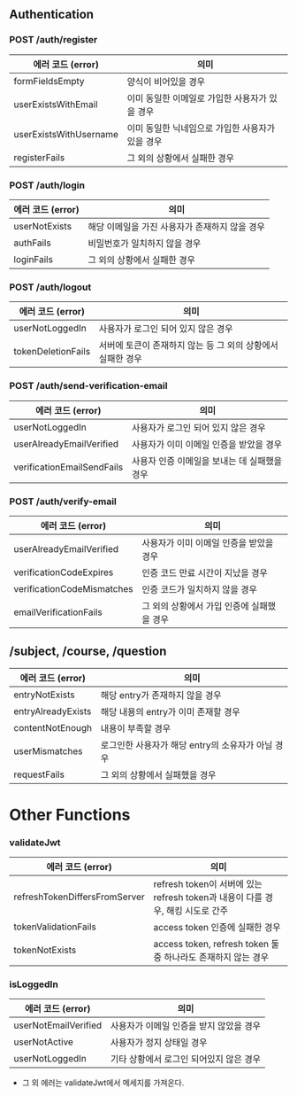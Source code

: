 ## Authentication

### POST /auth/register

| 에러 코드 (error)      | 의미                                             |
| ---------------------- | ------------------------------------------------ |
| formFieldsEmpty        | 양식이 비어있을 경우                             |
| userExistsWithEmail    | 이미 동일한 이메일로 가입한 사용자가 있을 경우   |
| userExistsWithUsername | 이미 동일한 닉네임으로 가입한 사용자가 있을 경우 |
| registerFails          | 그 외의 상황에서 실패한 경우                     |

### POST /auth/login

| 에러 코드 (error) | 의미                                           |
| ----------------- | ---------------------------------------------- |
| userNotExists     | 해당 이메일을 가진 사용자가 존재하지 않을 경우 |
| authFails         | 비밀번호가 일치하지 않을 경우                  |
| loginFails        | 그 외의 상황에서 실패한 경우                   |

### POST /auth/logout

| 에러 코드 (error)  | 의미                                                        |
| ------------------ | ----------------------------------------------------------- |
| userNotLoggedIn    | 사용자가 로그인 되어 있지 않은 경우                         |
| tokenDeletionFails | 서버에 토큰이 존재하지 않는 등 그 외의 상황에서 실패한 경우 |

### POST /auth/send-verification-email

| 에러 코드 (error)          | 의미                                         |
| -------------------------- | -------------------------------------------- |
| userNotLoggedIn            | 사용자가 로그인 되어 있지 않은 경우          |
| userAlreadyEmailVerified   | 사용자가 이미 이메일 인증을 받았을 경우      |
| verificationEmailSendFails | 사용자 인증 이메일을 보내는 데 실패했을 경우 |

### POST /auth/verify-email

| 에러 코드 (error)          | 의미                                       |
| -------------------------- | ------------------------------------------ |
| userAlreadyEmailVerified   | 사용자가 이미 이메일 인증을 받았을 경우    |
| verificationCodeExpires    | 인증 코드 만료 시간이 지났을 경우          |
| verificationCodeMismatches | 인증 코드가 일치하지 않을 경우             |
| emailVerificationFails     | 그 외의 상황에서 가입 인증에 실패했을 경우 |



## /subject, /course, /question

| 에러 코드 (error)  | 의미                                              |
| ------------------ | ------------------------------------------------- |
| entryNotExists     | 해당 entry가 존재하지 않을 경우                   |
| entryAlreadyExists | 해당 내용의 entry가 이미 존재할 경우              |
| contentNotEnough   | 내용이 부족할 경우                                |
| userMismatches     | 로그인한 사용자가 해당 entry의 소유자가 아닐 경우 |
| requestFails       | 그 외의 상황에서 실패했을 경우                    |



# Other Functions

### validateJwt

| 에러 코드 (error)             | 의미                                                         |
| ----------------------------- | ------------------------------------------------------------ |
| refreshTokenDiffersFromServer | refresh token이 서버에 있는 refresh token과 내용이 다를 경우, 해킹 시도로 간주 |
| tokenValidationFails          | access token 인증에 실패한 경우                              |
| tokenNotExists                | access token, refresh token 둘 중 하나라도 존재하지 않는 경우 |

### isLoggedIn

| 에러 코드 (error)    | 의미                                    |
| -------------------- | --------------------------------------- |
| userNotEmailVerified | 사용자가 이메일 인증을 받지 않았을 경우 |
| userNotActive        | 사용자가 정지 상태일 경우               |
| userNotLoggedIn      | 기타 상황에서 로그인 되어있지 않은 경우 |

- 그 외 에러는 validateJwt에서 메세지를 가져온다.
